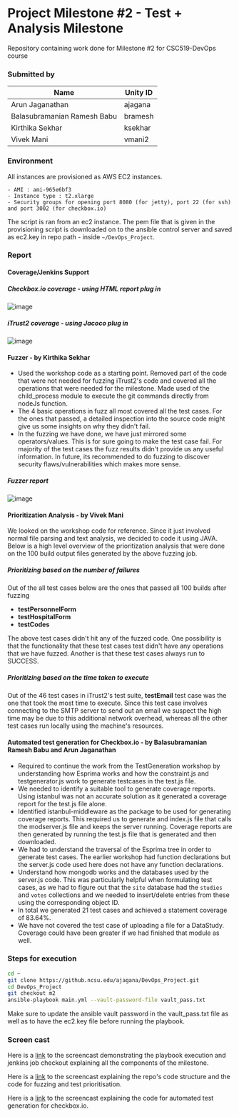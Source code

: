 # Project Milestone #2 - Test + Analysis Milestone

Repository containing work done for Milestone #2 for CSC519-DevOps course

### Submitted by
Name  | Unity ID
------------- | -------------
Arun Jaganathan | ajagana
Balasubramanian Ramesh Babu | bramesh
Kirthika Sekhar | ksekhar
Vivek Mani | vmani2


### Environment

All instances are provisioned as AWS EC2 instances.

    - AMI : ami-965e6bf3
    - Instance type : t2.xlarge
    - Security groups for opening port 8080 (for jetty), port 22 (for ssh) and port 3002 (for checkbox.io)

The script is ran from an ec2 instance. The pem file that is given in the provisioning script is downloaded on to the ansible control server and saved as ec2.key in repo path - inside `~/DevOps_Project`.

### Report

#### Coverage/Jenkins Support

##### Checkbox.io coverage - using HTML report plug in

![image](https://media.github.ncsu.edu/user/5810/files/ea4691e8-2e0f-11e8-952c-b4630f70dc1c)

##### iTrust2 coverage - using Jacoco plug in

![image](https://media.github.ncsu.edu/user/5810/files/077f5326-2e10-11e8-856a-a748fcc29b20) 

#### Fuzzer - by Kirthika Sekhar

- Used the workshop code as a starting point. Removed part of the code that were not needed for fuzzing iTrust2's code and covered all the operations that were needed for the milestone. Made used of the child_process module to execute the git commands directly from nodeJs function. 
- The 4 basic operations in fuzz all most covered all the test cases. For the ones that passed, a detailed inspection into the source code might give us some insights on why they didn't fail.
- In the fuzzing we have done, we have just mirrored some operators/values. This is for sure going to make the test case fail. For majority of the test cases the fuzz results didn't provide us any useful information. In future, its recommended to do fuzzing to discover security flaws/vulnerabilities which makes more sense. 

##### Fuzzer report

![image](https://media.github.ncsu.edu/user/5810/files/b324ff6a-2e0f-11e8-9041-d496d5a5d4c7)

#### Prioritization  Analysis - by Vivek Mani
We looked on the workshop code for reference. Since it just involved normal file parsing and text analysis, we decided to code it using JAVA. Below is a high level overview of the prioritization analysis that were done on the 100 build output files generated by the above fuzzing job.

##### Prioritizing based on the number of failures

Out of the all test cases below are the ones that passed all 100 builds after fuzzing
- **testPersonnelForm**
- **testHospitalForm**
- **testCodes**

The above test cases didn't hit any of the fuzzed code. One possibility is that the functionality that these test cases test didn't have any operations that we have fuzzed. Another is that these test cases always run to SUCCESS. 

##### Prioritizing based on the time taken to execute

Out of the 46 test cases in iTrust2's test suite, **testEmail** test case was the one that took the most time to execute. Since this test case involves connecting to the SMTP server to send out an email we suspect the high time may be due to this additional network overhead, whereas all the other test cases run locally using the machine's resources.

#### Automated test generation for Checkbox.io - by Balasubramanian Ramesh Babu and Arun Jaganathan

- Required to continue the work from the TestGeneration workshop by understanding how Esprima works and how the constraint.js and 
testgenerator.js work to generate testcases in the test.js file.
- We needed to identify a suitable tool to generate coverage reports. Using istanbul was not an accurate solution as it generated a 
coverage report for the test.js file alone.
- Identified istanbul-middleware as the package to be used for generating coverage reports. This required us to generate and index.js 
file that calls the modserver.js file and keeps the server running. Coverage reports are then generated by running the test.js file that is generated and then downloaded.
- We had to understand the traversal of the Esprima tree in order to generate test cases. The earlier workshop had function declarations but the server.js code used here does not have any function declarations. 
- Understand how mongodb works and the databases used by the server.js code. This was particularly helpful when formulating test cases, as we had to figure out that the `site` database had the `studies` and `votes` collections and we needed to insert/delete entries from these using the corresponding object ID.
- In total we generated 21 test cases and achieved a statement coverage of 83.64%.
- We have not covered the test case of uploading a file for a DataStudy. Coverage could have been greater if we had finished that module as well.

### Steps for execution
 
```bash
cd ~
git clone https://github.ncsu.edu/ajagana/DevOps_Project.git
cd DevOps_Project
git checkout m2
ansible-playbook main.yml --vault-password-file vault_pass.txt
```

Make sure to update the ansible vault password in the vault_pass.txt file as well as to have the ec2.key file before running the playbook.

### Screen cast

Here is a [link](https://youtu.be/f0hyI2p2_3U) to the screencast demonstrating the playbook execution and jenkins job checkout explaining all the components of the milestone.

Here is a [link](https://youtu.be/JrO6CpTir0g) to the screencast explaining the repo's code structure and the code for fuzzing and test prioritisation.

Here is a [link](https://youtu.be/0aKbK-gEDmo) to the screencast explaining the code for automated test generation for checkbox.io.
